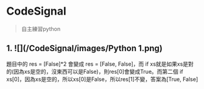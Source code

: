 # CodeSignal
> 自主練習python

## 1. ![](/CodeSignal/images/Python 1.png)
題目中的 res = [False]*2 會變成 res = [False, False]，而 if xs就是如果xs是對的(因為xs是空的，沒東西可以是False)，則res[0]會變成True。而第二個 if xs[0]，因為xs是空的，所以xs[0]是False，所以res[1]不變，答案為[True, False]
